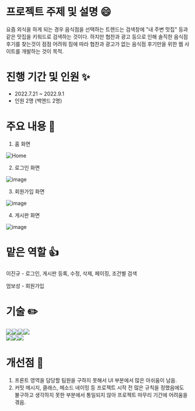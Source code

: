 # 프로젝트 주제 및 설명 :smile:

요즘 외식을 하게 되는 경우 음식점을 선택하는 트렌드는 검색창에 "내 주변 맛집" 등과 같은 맛집을 키워드로 검색하는 것이다. 하지만 협찬과 광고 등으로 인해 솔직한 음식점 후기를 찾는것이 점점 어려워 짐에 따라 협찬과 광고가 없는 음식점 후기만을 위한 웹 사이트를 개발하는 것이 목적.

# 진행 기간 및 인원 :sparkles:

- 2022.7.21 ~ 2022.9.1
- 인원 2명 (백엔드 2명)

# 주요 내용 :speech_balloon:

1. 홈 화면

![Home](https://user-images.githubusercontent.com/87755660/188557875-18fe8761-4c7f-44e4-ae53-b8fefa675584.JPG)

2. 로그인 화면

![image](https://user-images.githubusercontent.com/87755660/188558901-c01b605d-c63c-49c0-9c82-a03fdca32446.png)

3. 회원가입 화면

![image](https://user-images.githubusercontent.com/87755660/188560239-b437ba2d-eb2c-4af9-af67-72961148eab3.png)

4. 게시판 화면

![image](https://user-images.githubusercontent.com/87755660/188563558-01c0a5f5-f522-44d6-9c2c-49224bee12f4.png)


# 맡은 역할 :thumbsup:

이진규 - 로그인, 게시판 등록, 수정, 삭제, 페이징, 조건별 검색
  
엄보성 - 회원가입


  
# 기술 :pencil2:

<img src="https://img.shields.io/badge/JAVA-007396?style=for-the-badge&logo=java&logoColor=white"><img src="https://img.shields.io/badge/Spring-6DB33F?style=for-the-badge&logo=Spring&logoColor=white"><img src="https://img.shields.io/badge/mysql-4479A1?style=for-the-badge&logo=mysql&logoColor=white"><img src="https://img.shields.io/badge/jquery-0769AD?style=for-the-badge&logo=jquery&logoColor=white">
<br>
<img src="https://img.shields.io/badge/HTML5-E34F26?style=for-the-badge&logo=HTML&logoColor=white"><img src="https://img.shields.io/badge/CSS3-1572B6?style=for-the-badge&logo=CSS3&logoColor=white"><img src="https://img.shields.io/badge/JavaScript-F7DF1E?style=for-the-badge&logo=JavaScript&logoColor=white">

# 개선점 :pray:

1. 프론트 영역을 담당할 팀원을 구하지 못해서 UI 부분에서 많은 아쉬움이 남음.
2. 커밋 메시지, 클래스, 메소드 네이밍 등 프로젝트 시작 전 많은 규칙을 정했음에도 불구하고 생각하지 못한 부분에서 통일되지 않아 프로젝트 마무리 기간에 어려움을 겪음. 
